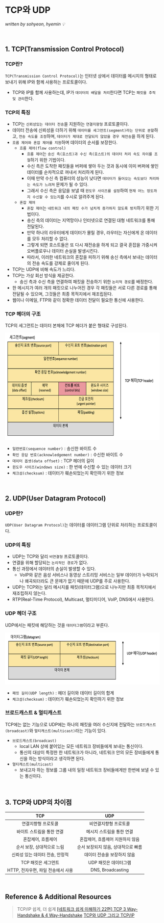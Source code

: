  # TCP와 UDP
*written by sohyeon, hyemin 💡*

<br>

## 1. TCP(Transmission Control Protocol)

### TCP란?
`TCP(Transmission Control Protocol)`는 인터넷 상에서 데이터를 메시지의 형태로 보내기 위해 IP와 함께 사용하는 프로토콜이다.  
* TCP와 IP를 함께 사용하는데, IP가 `데이터의 배달을 처리`한다면 TCP는 `패킷을 추적 및 관리`한다.  

### TCP의 특징
* TCP는 `신뢰성있는 데이터 전송`을 지원하는 `연결지향형` 프로토콜이다. 
* 데이터 전송에 신뢰성을 더하기 위해 `데이터를 세그먼트(segment)라는 단위로 분할`하고, `전송 속도를 조정`하며, `데이터가 제대로 전달되지 않았을 경우 재전송`을 하게 된다.  
* `흐름 제어와 혼잡 제어를 지원`하며 데이터의 순서를 보장한다.
    - `흐름 제어(flow control)`
        * `흐름 제어`는 `송신 측(호스트)과 수신 측(호스트)의 데이터 처리 속도 차이를 조절`하기 위한 기법이다.  
        * 수신 측은 도착한 패킷들을 버퍼에 쌓아 두는 것과 동시에 이미 버퍼에 쌓인 데이터를 순차적으로 꺼내서 처리하게 된다.  
        * 이때 만약 수신 측 컴퓨터의 성능이 낮다면 `데이터가 들어오는 속도보다 처리하는 속도가 느려져` 문제가 될 수 있다.  
        * 그래서 수신 측은 응답을 보낼 때 `윈도우 사이즈를 설정`하여 `현재 어느 정도까지 수신할 수 있는지`를 수시로 알려주게 된다.  
    - `혼잡 제어`
        * `혼잡 제어`는 `네트워크 내의 패킷 수가 넘치게 증가하지 않도록 방지`하기 위한 기법이다.  
        * 송신 측의 데이터는 지역망이나 인터넷으로 연결된 대형 네트워크를 통해 전달된다.  
        * 만약 하나의 라우터에게 데이터가 몰릴 경우, 라우터는 자신에게 온 데이터를 모두 처리할 수 없다.  
        * 그렇게 되면 호스트들은 또 다시 재전송을 하게 되고 결국 혼잡을 가중시켜 오버플로우나 데이터 손실을 발생시킨다.
        * 따라서, 이러한 네트워크의 혼잡을 피하기 위해 송신 측에서 보내는 데이터의 전송 속도를 강제로 줄이게 된다.
* TCP는 UDP에 비해 속도가 느리다.
* TCP는 가상 회선 방식을 제공한다.
    - 송신 측과 수신 측을 연결하여 패킷을 전송하기 위한 `논리적 경로`를 배정한다.
* 한 메시지가 여러 개의 패킷으로 나누어진 경우 각 패킷들은 서로 다른 경로를 통해 전달될 수 있으며, 그것들은 최종 목적지에서 재조립된다.  
* 웹이나 이메일, FTP와 같이 정확한 데이터 전달이 필요한 통신에 사용한다.  

### TCP 헤더의 구조
TCP의 세그먼트는 데이터 본체에 TCP 헤더가 붙은 형태로 구성된다.  

<img src="./resources/TCP_Header.jpg" height="350px">

* `일련번호(sequence number)` : 송신한 바이트 수
* `확인 응답 번호(acknowledgement number)` : 수신한 바이트 수
* `데이터 옵셋(data offset)` : TCP 헤더의 길이
* `윈도우 사이즈(windows size)` : 한 번에 수신할 수 있는 데이터 크기
* `체크섬(checksum)` : 데이터가 훼손되었는지 확인하기 위한 정보

<br>

## 2. UDP(User Datagram Protocol)

### UDP란?
`UDP(User Datagram Protocol)`는 데이터를 데이터그램 단위로 처리하는 프로토콜이다.  

### UDP의 특징
* UDP는 TCP와 달리 `비연결형` 프로토콜이다.
* 연결을 위해 할당되는 `논리적인 경로`가 없다.  
* 통신 과정에서 데이터의 손실이 발생할 수 있다.
    - VoIP와 같은 음성 서비스나 동영상 스트리밍 서비스는 일부 데이터가 누락되거나 왜곡되더라도 큰 문제가 없기 때문에 UDP를 주로 사용한다.  
* UDP는 TCP와는 달리 메시지를 패킷(데이터그램)으로 나누지만 최종 목적지에서 재조립하지 않는다.
* RTP(Real-Time Protocol), Multicast, 멀티미디어, VoIP, DNS에서 사용한다.

### UDP 헤더 구조
UDP에서는 패킷에 해당하는 것을 `데이터그램`이라고 부른다.  
  
<img src="./resources/UDP_Header.jpg" height="170px"> 
  
* `패킷 길이(UDP length)` : 헤더 길이와 데이터 길이의 합계
* `체크섬(checksum)` : 데이터가 훼손되었는지 확인하기 위한 정보

### 브로드캐스트 & 멀티캐스트
TCP에는 없는 기능으로 UDP에는 하나의 패킷을 여러 수신지에 전달하는 `브로드캐스트(broadcast)`와 `멀티캐스트(multicast)`라는 기능이 있다.  
* `브로드캐스트(broadcast)` 
    - local LAN 상에 붙어있는 모든 네트워크 장비들에게 보내는 통신이다.  
    - 통신의 대상이 특정한 한 네트워크가 아니라, 네트워크 안의 모든 장비들에게 통신을 하는 방식이라고 생각하면 된다.  
* `멀티캐스트(multicast)`
    - 보내고자 하는 정보를 그룹 내의 일정 네트워크 장비들에게만 한번에 보낼 수 있는 통신이다.  
    
<br>

## 3. TCP와 UDP의 차이점
|TCP|UDP|
|:---:|:---:|
| 연결지향형 프로토콜 | 비연결지향형 프로토콜 |
| 바이트 스트림을 통한 연결 | 메시지 스트림을 통한 연결 |
| 혼잡제어, 흐름제어 | 혼잡제어, 흐름제어 지원하지 않음 |
| 순서 보장, 상대적으로 느림 | 순서 보장되지 않음, 상대적으로 빠름 |
| 신뢰성 있는 데이터 전송, 안정적 | 데이터 전송을 보장하지 않음 |
| TCP 패킷은 세그먼트 | UDP 패킷은 데이터그램 |
| HTTP, 전자우편, 파일 전송에서 사용 | DNS, Broadcasting |

<br>

## Reference & Additional Resources
> TCP/IP 쉽게, 더 쉽게
> [[네트워크 쉽게 이해하기 22편] TCP 3 Way-Handshake & 4 Way-Handshake](https://mindnet.tistory.com/entry/%EB%84%A4%ED%8A%B8%EC%9B%8C%ED%81%AC-%EC%89%BD%EA%B2%8C-%EC%9D%B4%ED%95%B4%ED%95%98%EA%B8%B0-22%ED%8E%B8-TCP-3-WayHandshake-4-WayHandshake)
> [TCP와 UDP 그리고 TCP/IP](https://goodgid.github.io/TCP-UDP/) 
